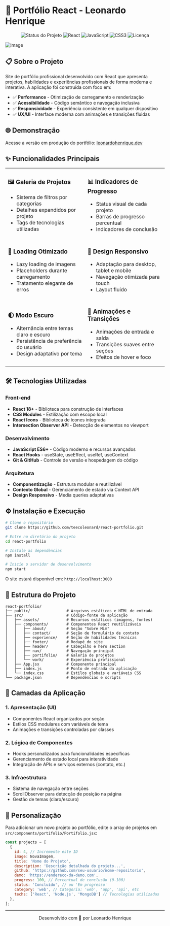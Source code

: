 # 🚀 Portfólio React - Leonardo Henrique

<div align="center">

![Status do Projeto](https://img.shields.io/badge/status-finalizado-green)
![React](https://img.shields.io/badge/React-18.x-61DAFB?logo=react)
![JavaScript](https://img.shields.io/badge/JavaScript-ES6%2B-F7DF1E?logo=javascript)
![CSS3](https://img.shields.io/badge/CSS3-Modules-1572B6?logo=css3)
![Licença](https://img.shields.io/badge/licença-MIT-green)

</div>

![image](https://github.com/user-attachments/assets/54b11fe8-d62a-4329-9db3-18bc99721306)

## 📋 Sobre o Projeto

Site de portfólio profissional desenvolvido com React que apresenta projetos, habilidades e experiências profissionais de forma moderna e interativa. A aplicação foi construída com foco em:

- ✅ **Performance** - Otimização de carregamento e renderização
- ✅ **Acessibilidade** - Código semântico e navegação inclusiva
- ✅ **Responsividade** - Experiência consistente em qualquer dispositivo
- ✅ **UX/UI** - Interface moderna com animações e transições fluidas

## 🌐 Demonstração

Acesse a versão em produção do portfólio: [leonardohenrique.dev](https://teecoleonard.github.io/react-portfolio/)

## ✨ Funcionalidades Principais

<table>
  <tr>
    <td>
      <h3>🖼️ Galeria de Projetos</h3>
      <ul>
        <li>Sistema de filtros por categorias</li>
        <li>Detalhes expandidos por projeto</li>
        <li>Tags de tecnologias utilizadas</li>
      </ul>
    </td>
    <td>
      <h3>📊 Indicadores de Progresso</h3>
      <ul>
        <li>Status visual de cada projeto</li>
        <li>Barras de progresso percentual</li>
        <li>Indicadores de conclusão</li>
      </ul>
    </td>
  </tr>
  <tr>
    <td>
      <h3>🔄 Loading Otimizado</h3>
      <ul>
        <li>Lazy loading de imagens</li>
        <li>Placeholders durante carregamento</li>
        <li>Tratamento elegante de erros</li>
      </ul>
    </td>
    <td>
      <h3>📱 Design Responsivo</h3>
      <ul>
        <li>Adaptação para desktop, tablet e mobile</li>
        <li>Navegação otimizada para touch</li>
        <li>Layout fluido</li>
      </ul>
    </td>
  </tr>
  <tr>
    <td>
      <h3>🌓 Modo Escuro</h3>
      <ul>
        <li>Alternância entre temas claro e escuro</li>
        <li>Persistência de preferência do usuário</li>
        <li>Design adaptativo por tema</li>
      </ul>
    </td>
    <td>
      <h3>💫 Animações e Transições</h3>
      <ul>
        <li>Animações de entrada e saída</li>
        <li>Transições suaves entre seções</li>
        <li>Efeitos de hover e foco</li>
      </ul>
    </td>
  </tr>
</table>

## 🛠️ Tecnologias Utilizadas

### Front-end
- **React 18+** - Biblioteca para construção de interfaces
- **CSS Modules** - Estilização com escopo local
- **React Icons** - Biblioteca de ícones integrada
- **Intersection Observer API** - Detecção de elementos no viewport

### Desenvolvimento
- **JavaScript ES6+** - Código moderno e recursos avançados
- **React Hooks** - useState, useEffect, useRef, useContext
- **Git & GitHub** - Controle de versão e hospedagem do código

### Arquitetura
- **Componentização** - Estrutura modular e reutilizável
- **Contexto Global** - Gerenciamento de estado via Context API
- **Design Responsivo** - Media queries adaptativas

## ⚙️ Instalação e Execução

```bash
# Clone o repositório
git clone https://github.com/teecoleonard/react-portfolio.git

# Entre no diretório do projeto
cd react-portfolio

# Instale as dependências
npm install

# Inicie o servidor de desenvolvimento
npm start
```

O site estará disponível em: `http://localhost:3000`

## 📁 Estrutura do Projeto

```
react-portfolio/
├── public/                # Arquivos estáticos e HTML de entrada
├── src/                   # Código-fonte da aplicação
│   ├── assets/            # Recursos estáticos (imagens, fontes)
│   ├── components/        # Componentes React reutilizáveis
│   │   ├── about/         # Seção "Sobre Mim" 
│   │   ├── contact/       # Seção de formulário de contato
│   │   ├── experience/    # Seção de habilidades técnicas
│   │   ├── footer/        # Rodapé do site
│   │   ├── header/        # Cabeçalho e hero section
│   │   ├── nav/           # Navegação principal
│   │   ├── portifolio/    # Galeria de projetos
│   │   └── work/          # Experiência profissional
│   ├── App.jsx            # Componente principal
│   ├── index.js           # Ponto de entrada da aplicação
│   └── index.css          # Estilos globais e variáveis CSS
└── package.json           # Dependências e scripts
```

## 📄 Camadas da Aplicação

### 1. Apresentação (UI)
- Componentes React organizados por seção
- Estilos CSS modulares com variáveis de tema
- Animações e transições controladas por classes

### 2. Lógica de Componentes
- Hooks personalizados para funcionalidades específicas
- Gerenciamento de estado local para interatividade
- Integração de APIs e serviços externos (contato, etc.)

### 3. Infraestrutura
- Sistema de navegação entre seções
- ScrollObserver para detecção de posição na página
- Gestão de temas (claro/escuro)

## 🔧 Personalização

Para adicionar um novo projeto ao portfólio, edite o array de projetos em `src/components/portifolio/Portifolio.jsx`:

```jsx
const projects = [
  {
    id: 4, // Incremente este ID
    image: NovaImagem,
    title: 'Nome do Projeto',
    description: 'Descrição detalhada do projeto...',
    github: 'https://github.com/seu-usuario/nome-repositorio',
    demo: 'https://endereco-da-demo.com',
    progress: 100, // Percentual de conclusão (0-100)
    status: 'Concluído', // ou 'Em progresso'
    category: 'web', // Categoria: 'web', 'app', 'api', etc
    techs: ['React', 'Node.js', 'MongoDB'] // Tecnologias utilizadas
  },
];
```
---

<div align="center">
  <p>Desenvolvido com 💚 por Leonardo Henrique</p>
</div>
